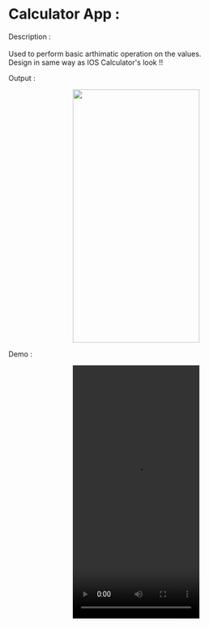 <h1>Calculator App :</h1> 

Description : <br><br>
Used to perform basic arthimatic operation on the values.<br> Design in same way as IOS Calculator's look !!

Output : 

<div align="center">      
  <img src="https://github.com/sonishivam1402/OIBSIP/assets/109283580/8ada93fa-c5d5-4d0f-a6f6-5bafb0fc3fb0" width="250" height="500">
</div>

Demo : 
<div align="center">
      <video src="https://github.com/sonishivam1402/OIBSIP/assets/109283580/e22d242a-b250-48a1-b482-ed15cb4327bb" width="250" height="500">
</div>

